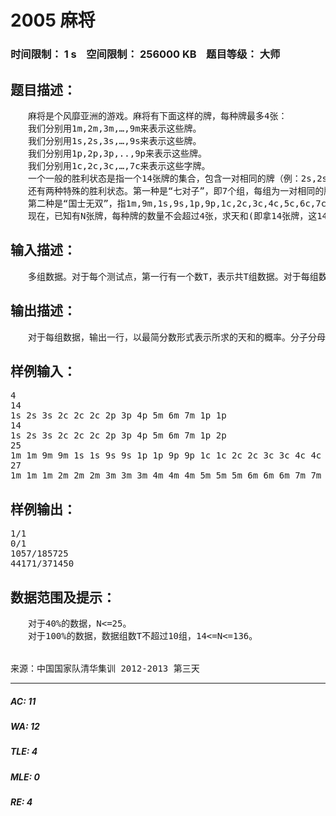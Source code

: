 # 2005 麻将   
### 时间限制： 1 s&nbsp;&nbsp;&nbsp;&nbsp;空间限制： 256000 KB&nbsp;&nbsp;&nbsp;&nbsp;题目等级： 大师  
## 题目描述：  

<pre>
　　麻将是个风靡亚洲的游戏。麻将有下面这样的牌，每种牌最多4张：  
　　我们分别用1m,2m,3m,…,9m来表示这些牌。  
　　我们分别用1s,2s,3s,…,9s来表示这些牌。  
　　我们分别用1p,2p,3p,..,9p来表示这些牌。  
　　我们分别用1c,2c,3c,…,7c来表示这些字牌。  
　　一个一般的胜利状态是指一个14张牌的集合，包含一对相同的牌（例：2s,2s或4c,4c），和四组牌，每组牌包含3张牌，要么是3张相同的牌（例：6m,6m,6m或2c,2c,2c），要么是三张连续的同种类的非字牌(例：4m,5m,6m或1p,2p,3p)。  
　　还有两种特殊的胜利状态。第一种是“七对子”，即7个组，每组为一对相同的牌，不同组的牌不能相同（例：1m,1m,2m,2m,4m,4m,5m,5m,6c,6c,1s,1s是一个可行的方案，而1m,1m,2m,2m,4m,4m,5m,5m,2m,2m,1s,1s则不是，因为有一组牌相同了）。  
　　第二种是“国士无双”，指1m,9m,1s,9s,1p,9p,1c,2c,3c,4c,5c,6c,7c各一张，再加上一张任意的之前提到的13张牌中的一张（例：1m,9m,1s,9s,1p,9p,1c,2c,3c,4c,5c,6c,7c,9p）即为一个胜利状态。  
　　现在，已知有N张牌，每种牌的数量不会超过4张，求天和(即拿14张牌，这14张牌恰好是胜利状态)的概率。
</pre>
  
  
## 输入描述：  

<pre>
　　多组数据。对于每个测试点，第一行有一个数T，表示共T组数据。对于每组数据，第一行一个数N，接下来一行包含N个字符串，表示N张牌。具体参见样例。
</pre>
  
  
## 输出描述：  

<pre>
　　对于每组数据，输出一行，以最简分数形式表示所求的天和的概率。分子分母间用字母’/’分割（不含引号）。
</pre>
  
  
## 样例输入：  

<pre>
4  
14  
1s 2s 3s 2c 2c 2c 2p 3p 4p 5m 6m 7m 1p 1p  
14  
1s 2s 3s 2c 2c 2c 2p 3p 4p 5m 6m 7m 1p 2p  
25  
1m 1m 9m 9m 1s 1s 9s 9s 1p 1p 9p 9p 1c 1c 2c 2c 3c 3c 4c 4c 5c 5c 6c 6c 7c  
27  
1m 1m 1m 2m 2m 2m 3m 3m 3m 4m 4m 4m 5m 5m 5m 6m 6m 6m 7m 7m 7m 8m 8m 8m 9m 9m 9m
</pre>
  
  
## 样例输出：  

<pre>
1/1  
0/1  
1057/185725  
44171/371450
</pre>
  
  
## 数据范围及提示：  

<pre>
　　对于40%的数据，N<=25。  
　　对于100%的数据，数据组数T不超过10组，14<=N<=136。
  

来源：中国国家队清华集训 2012-2013 第三天
</pre>
  
  
***  

##### AC: 11  
##### WA: 12  
##### TLE: 4  
##### MLE: 0  
##### RE: 4  
